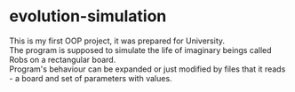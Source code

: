 # evolution-simulation
This is my first OOP project, it was prepared for University.<br>
The program is supposed to simulate the life of imaginary beings called Robs on a rectangular board.<br>
Program's behaviour can be expanded or just modified by files that it reads - a board and set of parameters with values.
